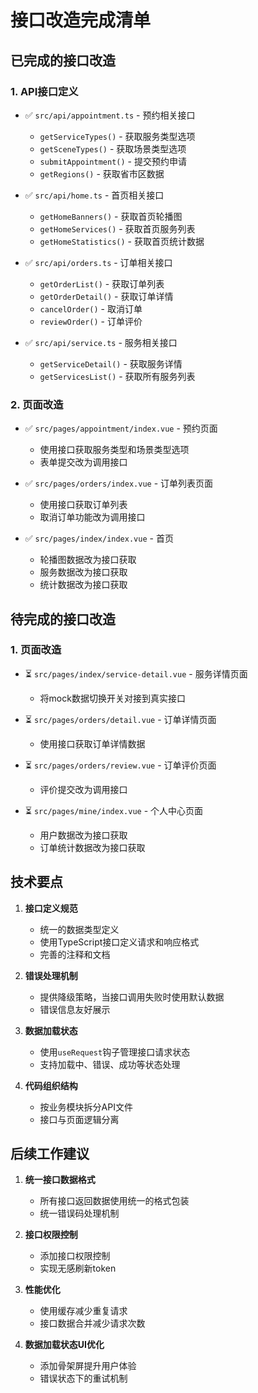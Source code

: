 # 接口改造完成清单

## 已完成的接口改造

### 1. API接口定义
- ✅ `src/api/appointment.ts` - 预约相关接口
  - `getServiceTypes()` - 获取服务类型选项
  - `getSceneTypes()` - 获取场景类型选项
  - `submitAppointment()` - 提交预约申请
  - `getRegions()` - 获取省市区数据

- ✅ `src/api/home.ts` - 首页相关接口
  - `getHomeBanners()` - 获取首页轮播图
  - `getHomeServices()` - 获取首页服务列表
  - `getHomeStatistics()` - 获取首页统计数据

- ✅ `src/api/orders.ts` - 订单相关接口
  - `getOrderList()` - 获取订单列表
  - `getOrderDetail()` - 获取订单详情
  - `cancelOrder()` - 取消订单
  - `reviewOrder()` - 订单评价

- ✅ `src/api/service.ts` - 服务相关接口
  - `getServiceDetail()` - 获取服务详情
  - `getServicesList()` - 获取所有服务列表

### 2. 页面改造

- ✅ `src/pages/appointment/index.vue` - 预约页面
  - 使用接口获取服务类型和场景类型选项
  - 表单提交改为调用接口

- ✅ `src/pages/orders/index.vue` - 订单列表页面
  - 使用接口获取订单列表
  - 取消订单功能改为调用接口

- ✅ `src/pages/index/index.vue` - 首页
  - 轮播图数据改为接口获取
  - 服务数据改为接口获取
  - 统计数据改为接口获取

## 待完成的接口改造

### 1. 页面改造
- ⏳ `src/pages/index/service-detail.vue` - 服务详情页面
  - 将mock数据切换开关对接到真实接口

- ⏳ `src/pages/orders/detail.vue` - 订单详情页面
  - 使用接口获取订单详情数据

- ⏳ `src/pages/orders/review.vue` - 订单评价页面
  - 评价提交改为调用接口

- ⏳ `src/pages/mine/index.vue` - 个人中心页面
  - 用户数据改为接口获取
  - 订单统计数据改为接口获取

## 技术要点

1. **接口定义规范**
   - 统一的数据类型定义
   - 使用TypeScript接口定义请求和响应格式
   - 完善的注释和文档

2. **错误处理机制**
   - 提供降级策略，当接口调用失败时使用默认数据
   - 错误信息友好展示

3. **数据加载状态**
   - 使用`useRequest`钩子管理接口请求状态
   - 支持加载中、错误、成功等状态处理

4. **代码组织结构**
   - 按业务模块拆分API文件
   - 接口与页面逻辑分离

## 后续工作建议

1. **统一接口数据格式**
   - 所有接口返回数据使用统一的格式包装
   - 统一错误码处理机制

2. **接口权限控制**
   - 添加接口权限控制
   - 实现无感刷新token

3. **性能优化**
   - 使用缓存减少重复请求
   - 接口数据合并减少请求次数

4. **数据加载状态UI优化**
   - 添加骨架屏提升用户体验
   - 错误状态下的重试机制 